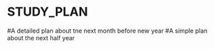 # STUDY_PLAN
#A detailed plan about tne next month before new year
#A simple plan about the next half year
